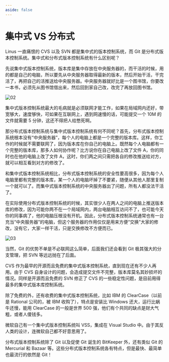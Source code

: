 ```yaml
---
aside: false
---
```


# 集中式 VS 分布式

Linus 一直痛恨的 CVS 以及 SVN 都是集中式的版本控制系统，而 Git 是分布式版本控制系统。集中式和分布式版本控制系统有什么区别呢？

先说集中式版本控制系统，版本库是集中存放在中央服务器的，而干活的时候，用的都是自己的电脑，所以要先从中央服务器取得最新的版本，然后开始干活，干完活了，再把自己的活推送给中央服务器。中央服务器就好比是一个图书馆，你要改一本书，必须先从图书馆借出来，然后回到家自己改，改完了再放回图书馆。

![02](https://raw.gitmirror.com/mop233/git/main/docs/base/start/images/02.jpg)

集中式版本控制系统最大的毛病就是必须联网才能工作，如果在局域网内还好，带宽够大，速度够快，可如果在互联网上，遇到网速慢的话，可能提交一个 10M 的文件就需要 5 分钟，这还不得把人给憋死啊。

那分布式版本控制系统与集中式版本控制系统有何不同呢？首先，分布式版本控制系统根本没有“中央服务器”，每个人的电脑上都是一个完整的版本库。这样，你工作的时候就不需要联网了，因为版本库在你自己的电脑上。既然每个人电脑都有一个完整的版本库，那多人如何协作呢？比方说你在自己电脑上改了文件 A，你的同时也在他的电脑上改了文件 A，这时，你们两之间只需把各自的修改推送给对方，就可以相互看到对方的修改了。

和集中式版本控制系统相比，分布式版本控制系统的安全性要高很多，因为每个人电脑里都有完整的版本库，某一个人的电脑坏掉了不要紧，随便从其他人那里复制一个就可以了。而集中式版本控制系统的中央服务器出了问题，所有人都没法干活了。

在实际使用分布式版本控制系统的时候，其实很少人在两人之间的电脑上推送版本库的修改，因为可能你两不在一个局域网内，两台电脑相互访问不了，也可能今天你的同事病了，他的电脑压根没有开机。因此，分布式版本控制系统通常也有一台充当“中央服务器”的电脑，但这个服务器的作用仅仅是用来方便“交换”大家的修改，没有它，大家一样干活，只是交换修改不方便而已。

![03](https://raw.gitmirror.com/mop233/git/main/docs/base/start/images/03.jpg)

当然，Git 的优势不单是不必联网这么简单，后面我们还会看到 Git 极其强大的分支管理，把 SVN 等远远抛在了后面。

CVS 作为最早的开源而且免费的集中式版本控制系统，直到现在还有不少人再用。由于 CVS 自身设计的问题，会造成提交文件不完整，版本库莫名其妙损坏的情况。同样是开源而且免费的 SVN 修正了 CVS 的一些稳定性问题，是目前用得最多的集中式版本库控制系统。

除了免费的外，还有收费的集中式版本控制系统，比如 IBM 的 ClearCase（以前是 Rational 公司的，被 IBM 收购了），特点是安装比 Windows 还大，运行比蜗牛还慢，能用 ClearCase 的一般是世界 500 强，他们有个共同的缺点是财大气粗，或者人傻钱多。

微软自己有一个集中式版本控制系统叫 VSS，集成在 Visual Studio 中。由于其反人类的设计，连微软自己都不好意思用了。

分布式版本控制系统除了 Git 以及促使 Git 诞生的 BitKeeper 外，还有类似 Git 的 Mercurial 和 Bazaar 等。这些分布式版本控制系统各有特点，但是最快、最简单也最流行的依然是 Git！
